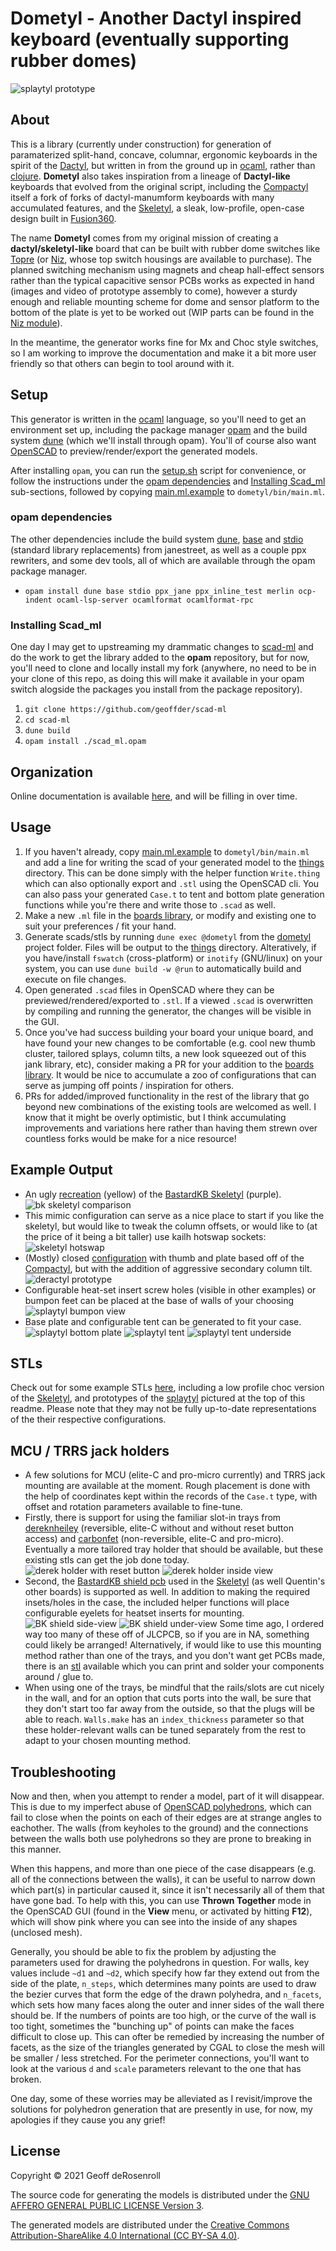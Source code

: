 # Dometyl - Another Dactyl inspired keyboard (eventually supporting rubber domes)
![splaytyl prototype](images/splaytyl_prototype.png)
## About
This is a library (currently under construction) for generation of paramaterized
split-hand, concave, columnar, ergonomic keyboards in the spirit of the
[Dactyl](https://github.com/adereth/dactyl-keyboard), but written in from the
ground up in [ocaml](https://ocaml.org/), rather than
[clojure](https://clojure.org). **Dometyl** also takes inspiration from a
lineage of **Dactyl-like** keyboards that evolved from the original script,
including the [Compactyl](https://github.com/dereknheiley/dactyl-manuform-tight)
itself a fork of forks of dactyl-manumform keyboards with many accumulated
features, and the [Skeletyl](https://github.com/Bastardkb/Skeletyl), a sleak,
low-profile, open-case design built in
[Fusion360](https://www.autodesk.ca/en/products/fusion-360/overview).

The name **Dometyl** comes from my original mission of creating a
**dactyl/skeletyl-like** board that can be built with rubber dome switches like
[Topre](https://deskthority.net/wiki/Topre_switch) (or
[Niz](https://www.nizkeyboard.com/products/2019-new-niz-ec-switch), whose top
switch housings are available to purchase). The planned switching mechanism
using magnets and cheap hall-effect sensors rather than the typical capacitive
sensor PCBs works as expected in hand (images and video of prototype assembly to
come), however a sturdy enough and reliable mounting scheme for dome and sensor
platform to the bottom of the plate is yet to be worked out (WIP parts can be
found in the [Niz module](dometyl/lib/generator/niz.ml)).

In the meantime, the generator works fine for Mx and Choc style switches, so I
am working to improve the documentation and make it a bit more user friendly so
that others can begin to tool around with it.

## Setup
This generator is written in the [ocaml](https://ocaml.org/) language, so you'll
need to get an environment set up, including the package manager
[opam](https://opam.ocaml.org/) and the build system
[dune](https://github.com/ocaml/dune) (which we'll install through opam). You'll
of course also want [OpenSCAD](https://openscad.org/) to preview/render/export
the generated models.

After installing `opam`, you can run the [setup.sh](setup.sh) script for
convenience, or follow the instructions under the [opam
dependencies](#opam-dependencies) and [Installing Scad_ml](#Installing-Scad_ml)
sub-sections, followed by copying [main.ml.example](dometyl/bin/main.ml.example)
to `dometyl/bin/main.ml`.

### opam dependencies
The other dependencies include the build system
[dune](https://github.com/ocaml/dune),
[base](https://github.com/janestreet/base) and
[stdio](https://github.com/janestreet/stdio) (standard library replacements)
from janestreet, as well as a couple ppx rewriters, and some dev tools, all of
which are available through the opam package manager.
* `opam install dune base stdio ppx_jane ppx_inline_test merlin ocp-indent ocaml-lsp-server
  ocamlformat ocamlformat-rpc`

### Installing Scad_ml
One day I may get to upstreaming my drammatic changes to
[scad-ml](https://github.com/namachan10777/scad-ml) and do the work to get the
library added to the **opam** repository, but for now, you'll need to clone and
locally install my fork (anywhere, no need to be in your clone of this repo, as
doing this will make it available in your opam switch alogside the packages you
install from the package repository).
1. `git clone https://github.com/geoffder/scad-ml`
2. `cd scad-ml`
3. `dune build`
4. `opam install ./scad_ml.opam`

## Organization
Online documentation is available
[here](https://geoffder.github.io/dometyl-keyboard/dometyl/Dometyl/index.html), and will
be filling in over time.

## Usage
1. If you haven't already, copy [main.ml.example](dometyl/bin/main.ml.example)
   to `dometyl/bin/main.ml` and add a line for writing the scad of your
   generated model to the [things](dometyl/things) directory. This can be done
   simply with the helper function `Write.thing` which can also optionally
   export and `.stl` using the OpenSCAD cli. You can also pass your generated
   `Case.t` to tent and bottom plate generation functions while you're there and
   write those to `.scad` as well.
2. Make a new `.ml` file in the [boards library](dometyl/lib/boards), or
   modify and existing one to suit your preferences / fit your hand.
3. Generate scads/stls by running `dune exec @dometyl` from the [dometyl](dometyl)
   project folder. Files will be output to the [things](things) directory.
   Alteratively, if you have/install `fswatch` (cross-platform) or `inotify`
   (GNU/linux) on your system, you can use `dune build -w @run` to automatically
   build and execute on file changes.
4. Open generated `.scad` files in OpenSCAD where they can be
   previewed/rendered/exported to `.stl`. If a viewed `.scad` is overwritten by
   compiling and running the generator, the changes will be visible in the GUI.
5. Once you've had success building your board your unique board, and have found
   your new changes to be comfortable (e.g. cool new thumb cluster, tailored
   splays, column tilts, a new look squeezed out of this jank library, etc),
   consider making a PR for your addition to the [boards
   library](dometyl/lib/boards). It would be nice to accumulate a zoo of
   configurations that can serve as jumping off points / inspiration for others.
6. PRs for added/improved functionality in the rest of the library that go
   beyond new combinations of the existing tools are welcomed as well. I know
   that it might be overly optimistic, but I think accumulating improvements and
   variations here rather than having them strewn over countless forks would be
   make for a nice resource!

## Example Output
* An ugly [recreation](dometyl/lib/boards/skeletyl.ml) (yellow) of the
  [BastardKB Skeletyl](https://github.com/Bastardkb/Skeletyl) (purple).
  ![bk skeletyl comparison](images/bk_skeletyl_mimic.png)
* This mimic configuration can serve as a nice place to start if you like the
  skeletyl, but would like to tweak the column offsets, or would like to (at the
  price of it being a bit taller) use kailh hotswap sockets:
  ![skeletyl hotswap](images/skeletyl_hotswap.png)
* (Mostly) closed [configuration](dometyl/lib/boards/deractyl.ml) with thumb and
  plate based off of the
  [Compactyl](https://github.com/dereknheiley/dactyl-manuform-tight), but with
  the addition of aggressive secondary column tilt. ![deractyl
  prototype](images/deractyl_prototype.png)
* Configurable heat-set insert screw holes (visible in other examples) or
  bumpon feet can be placed at the base of walls of your choosing
  ![splaytyl bumpon view](images/splaytyl_bumpon.png)
* Base plate and configurable tent can be generated to fit your case.
  ![splaytyl bottom plate](images/splaytyl_bottom_plate.png)
  ![splaytyl tent](images/splaytyl_tent.png)
  ![splaytyl tent underside](images/splaytyl_tent_underside.png)

## STLs
Check out  for some example STLs [here](things/boards), including a low profile choc
version of the [Skeletyl](https://github.com/Bastardkb/Skeletyl), and prototypes
of the [splaytyl](dometyl/lib/boards/splaytyl.ml) pictured at the top of this
readme. Please note that they may not be fully up-to-date representations of the
their respective configurations.

## MCU / TRRS jack holders
* A few solutions for MCU (elite-C and pro-micro currently) and TRRS jack
  mounting are available at the moment. Rough placement is done with the help of
  coordinates kept within the records of the `Case.t` type, with offset and
  rotation parameters available to fine-tune.
* Firstly, there is support for using the familiar slot-in trays from
  [dereknheiley](https://github.com/dereknheiley/dactyl-manuform-tight)
  (reversible, elite-C without and without reset button access) and
  [carbonfet](https://github.com/carbonfet/dactyl-manuform) (non-reversible,
  elite-C and pro-micro). Eventually a more tailored tray holder that should be
  available, but these existing stls can get the job done today.
  ![derek holder with reset button](images/deractyl_elite_w_reset_button.png)
  ![derek holder inside view](images/deractyl_elite-c_underside.png)
* Second, the [BastardKB shield
  pcb](https://github.com/Bastardkb/Elite-C-holder) used in the
  [Skeletyl](https://github.com/Bastardkb/Skeletyl) (as well Quentin's other
  boards) is supported as well. In addition to making the required insets/holes
  in the case, the included helper functions will place configurable eyelets for
  heatset inserts for mounting. ![BK shield
  side-view](images/bk_shield_demo_side_view.png) ![BK shield
  under-view](images/bk_shield_demo_under_view.png)
  Some time ago, I ordered way too many of these off of JLCPCB, so if you are in
  NA, something could likely be arranged! Alternatively, if would like to use
  this mounting method rather than one of the trays, and you don't want get PCBs
  made, there is an [stl](things/holders/bastardkb/printable_shield.stl)
  available which you can print and solder your components around / glue to.
* When using one of the trays, be mindful that the rails/slots are cut nicely in
  the wall, and for an option that cuts ports into the wall, be sure that they
  don't start too far away from the outside, so that the plugs will be able to
  reach. `Walls.make` has an `index_thickness` parameter so that these
  holder-relevant walls can be tuned separately from the rest to adapt to your
  chosen mounting method.

## Troubleshooting
Now and then, when you attempt to render a model, part of it will disappear.
This is due to my imperfect abuse of
[OpenSCAD
polyhedrons](https://en.m.wikibooks.org/wiki/OpenSCAD_User_Manual/Primitive_Solids#polyhedron),
which can fail to close when the points on each of their edges are at strange
angles to eachother. The walls (from keyholes to the ground) and the
connections between the walls both use polyhedrons so they are prone to breaking
in this manner.

When this happens, and more than one piece of the case disappears (e.g. all of the
connections between the walls), it can be useful to narrow down which part(s) in
particular caused it, since it isn't necessarily all of them that have gone bad.
To help with this, you can use **Thrown Together** mode in the OpenSCAD GUI
(found in the **View** menu, or activated by hitting **F12**), which will show
pink where you can see into the inside of any shapes (unclosed mesh).

Generally, you should be able to fix the problem by adjusting the parameters
used for drawing the polyhedrons in question. For walls, key values include
`~d1` and `~d2`, which specify how far they extend out from the side of the
plate, `n_steps`, which determines many points are used to draw the bezier
curves that form the edge of the drawn polyhedra, and `n_facets`, which sets how
many faces along the outer and inner sides of the wall there should be. If the
numbers of points are too high, or the curve of the wall is too tight, sometimes
the "bunching up" of points can make the faces difficult to close up. This can
ofter be remedied by increasing the number of facets, as the size of the
triangles generated by CGAL to close the mesh will be smaller / less stretched.
For the perimeter connections, you'll want to look at the various `d` and
`scale` parameters relevant to the one that has broken.

One day, some of these worries may be alleviated as I revisit/improve the
solutions for polyhedron generation that are presently in use, for now, my
apologies if they cause you any grief!

## License
Copyright © 2021 Geoff deRosenroll

The source code for generating the models is distributed under the [GNU AFFERO
GENERAL PUBLIC LICENSE Version 3](LICENSE.md).

The generated models are distributed under the [Creative Commons
Attribution-ShareAlike 4.0 International (CC BY-SA 4.0)](LICENSE-models.md).
